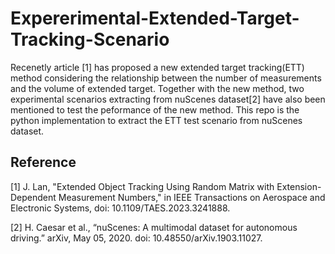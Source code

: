 # Expererimental-Extended-Target-Tracking-Scenario
Recenetly article [1] has proposed a new extended target tracking(ETT) method considering the relationship between the number of measurements and the volume of extended target. Together with the new method, two experimental scenarios extracting from nuScenes dataset[2] have also been mentioned to test the peformance of the new method. This repo is the python implementation to extract the ETT test scenario from nuScenes dataset.
## Reference
[1] J. Lan, "Extended Object Tracking Using Random Matrix with Extension-Dependent Measurement Numbers," in IEEE Transactions on Aerospace and Electronic Systems, doi: 10.1109/TAES.2023.3241888.

[2] H. Caesar et al., “nuScenes: A multimodal dataset for autonomous driving.” arXiv, May 05, 2020. doi: 10.48550/arXiv.1903.11027.
